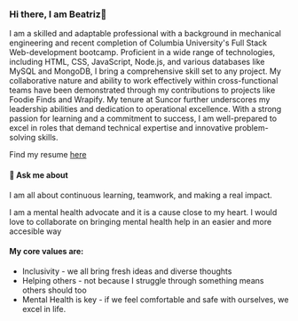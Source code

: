 ### Hi there, I am Beatriz👋

I am a skilled and adaptable professional with a background in mechanical engineering and recent completion of Columbia University's Full Stack Web-development bootcamp. Proficient in a wide range of technologies, including HTML, CSS, JavaScript, Node.js, and various databases like MySQL and MongoDB, I bring a comprehensive skill set to any project. My collaborative nature and ability to work effectively within cross-functional teams have been demonstrated through my contributions to projects like Foodie Finds and Wrapify. My tenure at Suncor further underscores my leadership abilities and dedication to operational excellence. With a strong passion for learning and a commitment to success, I am well-prepared to excel in roles that demand technical expertise and innovative problem-solving skills.

Find my resume [here](https://drive.google.com/file/d/1mZja8DBPyDVN_E9ofTnxHOKGhi1LqX7i/view?usp=sharing)

#### 💬 Ask me about
I am all about continuous learning, teamwork, and making a real impact. 

I am a mental health advocate and it is a cause close to my heart. I would love to collaborate on bringing mental health help in an easier and more accesible way 

#### My core values are:

- Inclusivity - we all bring fresh ideas and diverse thoughts  
- Helping others - not because I struggle through something means others should too
- Mental Health is key - if we feel comfortable and safe with ourselves, we excel in life. 

<!--
**BeaBravo/BeaBravo** is a ✨ _special_ ✨ repository because its `README.md` (this file) appears on your GitHub profile.

Here are some ideas to get you started:

- 🔭 I’m currently working on ...
- 🌱 I’m currently learning ...
- 👯 I’m looking to collaborate on ...
- 🤔 I’m looking for help with ...
- 💬 Ask me about ...
- 📫 How to reach me: ...
- 😄 Pronouns: ...
- ⚡ Fun fact: ...
-->
